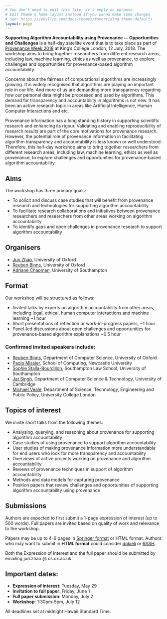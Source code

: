 ```yaml
---
# You don't need to edit this file, it's empty on purpose.
# Edit theme's home layout instead if you wanna make some changes
# See: https://jekyllrb.com/docs/themes/#overriding-theme-defaults
layout: page
---
```


**Supporting Algorithm Accountability using Provenance — Opportunities and Challenges** is a half-day satellite event that is to take place as part of [Provenance Week 2018](http://provenanceweek2018.org) at King’s College London, 12 July, 2018. The workshop aims to bring together researchers from different research areas, including law, machine learning, ethics as well as provenance, to explore challenges and opportunities for provenance-based algorithm accountability.

Concerns about the fairness of computational algorithms are increasingly growing. It is widely recognised that algorithms are playing an important role in our life. And more of us are demanding more transparency regarding how our personal data might be processed and used by algorithms. This demand for transparency and accountability in algorithms is not new. It has been an active research topic in areas like Artificial Intelligence, Human Computer Interactions and etc. 

Provenance information has a long standing history in supporting scientific research and enhancing its rigour. Validating and enabling reproducibility of research results are part of the core motivations for provenance research. However, the potential role of provenance information in facilitating algorithm transparency and accountability is less known or well understood. Therefore, this half-day workshop aims to bring together researchers from different research areas, including law, machine learning, ethics as well as provenance, to explore challenges and opportunities for provenance-based algorithm accountability.

## Aims

The workshop has three primary goals:
* To solicit and discuss case studies that will benefit from provenance research and technologies for supporting algorithm accountability
* To facilitate research collaborations and initiatives between provenance researchers and researchers from other areas working on algorithm accountability
* To identify gaps and open challenges in provenance research to support algorithm accountability

## Organisers
* [Jun Zhao](https://sites.google.com/site/junzhaohome/), University of Oxford
* [Reuben Binns](https://www.reubenbinns.com), University of Oxford
* [Adriane Chapman](https://www.ecs.soton.ac.uk/people/ac1n16), University of Southampton

## Format
Our workshop will be structured as follows:
* Invited talks by experts on algorithm accountability from other areas, including legal, ethical, human computer interactions and machine learning ~1 hour
* Short presentations of reflection or work-in-progress papers, ~1 hour
* Panel-led discussions about open challenges and opportunities for provenance-based algorithm explanations ~0.5 hour

### Confirmed invited speakers include:
* [Reuben Binns](https://www.reubenbinns.com), Department of Computer Science, University of Oxford
* [Paolo Missier](https://sites.google.com/site/paolomissier/), School of Computing, Newcastle University
* [Sophie Stalla-Bourdillon](https://www.southampton.ac.uk/law/about/staff/sophie_stalla.page), Southampton Law School, University of Southampton
* [Jat Singh](http://www.cl.cam.ac.uk/~js573/), Department of Computer Science & Technology, University of Cambridge
* [Michael Veale](http://michae.lv), Department of Science, Technology, Engineering and Public Policy, University College London

## Topics of interest
We invite short talks from the following themes:
* Analysing, querying, and reasoning about provenance for supporting algorithm accountability
* Case studies of using provenance to support algorithm accountability
* User studies of making provenance information more understandable for end users who look for more transparency and accountability
* Overviews of active projects working on provenance and algorithm accountability
* Reviews of provenance techniques in support of algorithm accountability
* Methods and data models for capturing provenance
* Position papers that review challenges and opportunities of supporting algorithm accountability using provenance

## Submissions
Authors are expected to first submit a 1-page expression of interest (up to 500 words). Full papers are invited based on quality of work and relevance to the workshop.

Papers may be up to 4-6 pages in [Springer format](https://www.springer.com/gp/computer-science/lncs/conference-proceedings-guidelines) or HTML format. Authors who may want to submit in **HTML format** could consider [dokieli](https://dokie.li/) or [RASH](https://save-sd.github.io/2018/submission.html#RASH). 

Both the Expression of Interest and the full paper should be submitted by emailing jun.zhao @ cs.ox.ac.uk

## Important dates:
* **Expression of interest**: Tuesday, May 29
* **Invitation to full paper**: Friday, June 1
* **Full paper submission**: Monday, July 2
* **Workshop**: 1:30pm-5pm, July 12 

All deadlines set at midnight Hawaii Standard Time.


